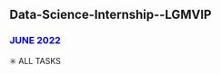 ## Data-Science-Internship--LGMVIP
### <p style="color:blue">JUNE 2022</p>
<bold>✳️ ALL TASKS</bold>
